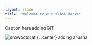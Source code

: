 ```yaml
---
layout: slide
title: "Welcome to our slide deck!"
---
```


Caption here adding GiT

![snowoctocat](https://octodex.github.com/images/snowoctocat.png)
{: .center}
adding anusha